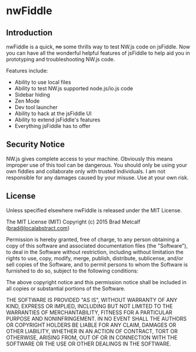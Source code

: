 # nwFiddle

## Introduction

nwFiddle is a quick, ~~no~~ some thrills way to test NW.js code on jsFiddle. Now you can have all the wonderful helpful features of jsFiddle to help aid you in prototyping and troubleshooting NW.js code.

Features include:
- Ability to use local files
- Ability to test NW.js supported node.js/io.js code
- Sidebar hiding
- Zen Mode
- Dev tool launcher
- Ability to hack at the jsFiddle UI
- Ability to extend jsFiddle's features
- Everything jsFiddle has to offer

## Security Notice

NW.js gives complete access to your machine. Obviously this means improper use of this tool can be dangerous. You should only be using your own fiddles and collaborate only with trusted individuals. I am not responsible for any damages caused by your misuse. Use at your own risk.

## License

Unless specified elsewhere nwFiddle is released under the MIT License.

The MIT License (MIT)
Copyright (c) 2015 Brad Metcalf (brad@localabstract.com)

Permission is hereby granted, free of charge, to any person obtaining a copy
of this software and associated documentation files (the "Software"), to deal
in the Software without restriction, including without limitation the rights
to use, copy, modify, merge, publish, distribute, sublicense, and/or sell
copies of the Software, and to permit persons to whom the Software is
furnished to do so, subject to the following conditions:

The above copyright notice and this permission notice shall be included in
all copies or substantial portions of the Software.

THE SOFTWARE IS PROVIDED "AS IS", WITHOUT WARRANTY OF ANY KIND, EXPRESS OR
IMPLIED, INCLUDING BUT NOT LIMITED TO THE WARRANTIES OF MERCHANTABILITY,
FITNESS FOR A PARTICULAR PURPOSE AND NONINFRINGEMENT.  IN NO EVENT SHALL THE
AUTHORS OR COPYRIGHT HOLDERS BE LIABLE FOR ANY CLAIM, DAMAGES OR OTHER
LIABILITY, WHETHER IN AN ACTION OF CONTRACT, TORT OR OTHERWISE, ARISING FROM,
OUT OF OR IN CONNECTION WITH THE SOFTWARE OR THE USE OR OTHER DEALINGS IN
THE SOFTWARE.